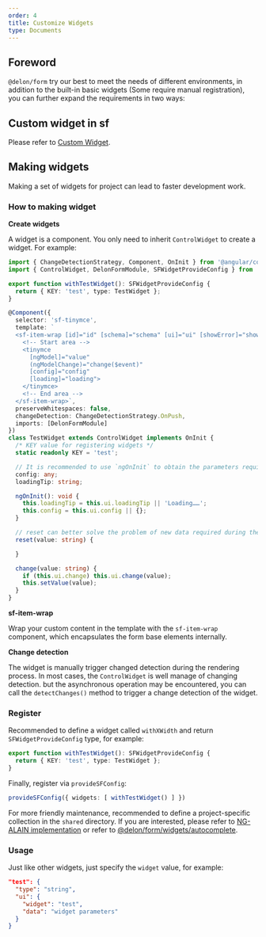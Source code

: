 ```yaml
---
order: 4
title: Customize Widgets
type: Documents
---
```


## Foreword

`@delon/form` try our best to meet the needs of different environments, in addition to the built-in basic widgets (Some require manual registration), you can further expand the requirements in two ways:

## Custom widget in sf

Please refer to [Custom Widget](/form/custom).

## Making widgets

Making a set of widgets for project can lead to faster development work.

### How to making widget

**Create widgets**

A widget is a component. You only need to inherit `ControlWidget` to create a widget. For example:

```ts
import { ChangeDetectionStrategy, Component, OnInit } from '@angular/core';
import { ControlWidget, DelonFormModule, SFWidgetProvideConfig } from '@delon/form';

export function withTestWidget(): SFWidgetProvideConfig {
  return { KEY: 'test', type: TestWidget };
}

@Component({
  selector: 'sf-tinymce',
  template: `
  <sf-item-wrap [id]="id" [schema]="schema" [ui]="ui" [showError]="showError" [error]="error" [showTitle]="schema.title">
    <!-- Start area -->
    <tinymce
      [ngModel]="value"
      (ngModelChange)="change($event)"
      [config]="config"
      [loading]="loading">
    </tinymce>
    <!-- End area -->
  </sf-item-wrap>`,
  preserveWhitespaces: false,
  changeDetection: ChangeDetectionStrategy.OnPush,
  imports: [DelonFormModule]
})
class TestWidget extends ControlWidget implements OnInit {
  /* KEY value for registering widgets */
  static readonly KEY = 'test';

  // It is recommended to use `ngOnInit` to obtain the parameters required by the component.
  config: any;
  loadingTip: string;

  ngOnInit(): void {
    this.loadingTip = this.ui.loadingTip || 'Loading……';
    this.config = this.ui.config || {};
  }

  // reset can better solve the problem of new data required during the form reset process
  reset(value: string) {

  }

  change(value: string) {
    if (this.ui.change) this.ui.change(value);
    this.setValue(value);
  }
}
```

**sf-item-wrap**

Wrap your custom content in the template with the `sf-item-wrap` component, which encapsulates the form base elements internally.

**Change detection**

The widget is manually trigger changed detection during the rendering process. In most cases, the `ControlWidget` is well manage of changing detection. but the asynchronous operation may be encountered, you can call the `detectChanges()` method to trigger a change detection of the widget.

### Register

Recommended to define a widget called `withXWidth` and return `SFWidgetProvideConfig` type, for example:

```ts
export function withTestWidget(): SFWidgetProvideConfig {
  return { KEY: 'test', type: TestWidget };
}
```

Finally, register via `provideSFConfig`:

```ts
provideSFConfig({ widgets: [ withTestWidget() ] })
```

For more friendly maintenance, recommended to define a project-specific collection in the `shared` directory. If you are interested, please refer to [NG-ALAIN implementation](https://github.com/ng-alain/ng-alain/blob/master/src/app/shared/json-schema/) or refer to [@delon/form/widgets/autocomplete](https://github.com/ng-alain/delon/tree/master/packages/form/widgets/autocomplete).

### Usage

Just like other widgets, just specify the `widget` value, for example:

```json
"test": {
  "type": "string",
  "ui": {
    "widget": "test",
    "data": "widget parameters"
  }
}
```
